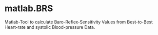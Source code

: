 # matlab.BRS
Matlab-Tool to calculate Baro-Reflex-Sensitivity Values from Best-to-Best Heart-rate and systolic Blood-pressure Data.
